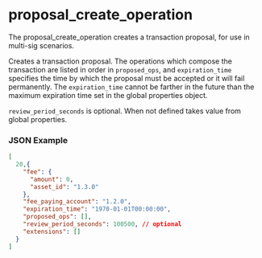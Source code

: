 # proposal_create_operation

The proposal_create_operation creates a transaction proposal, for use in multi-sig scenarios.

Creates a transaction proposal. The operations which compose the transaction are listed in order in `proposed_ops`, and `expiration_time` specifies the time by which the proposal must be accepted or it will fail permanently. The `expiration_time` cannot be farther in the future than the maximum expiration time set in the global properties object.

`review_period_seconds` is optional. When not defined takes value from global properties.

### JSON Example

```json
[
  20,{
    "fee": {
      "amount": 0,
      "asset_id": "1.3.0"
    },
    "fee_paying_account": "1.2.0",
    "expiration_time": "1970-01-01T00:00:00",
    "proposed_ops": [],
    "review_period_seconds": 100500, // optional
    "extensions": []
  }
]
```
